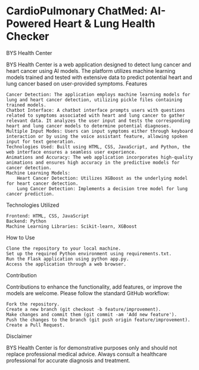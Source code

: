 # CardioPulmonary ChatMed: AI-Powered Heart & Lung Health Checker

BYS Health Center

BYS Health Center is a web application designed to detect lung cancer and heart cancer using AI models. The platform utilizes machine learning models trained and tested with extensive data to predict potential heart and lung cancer based on user-provided symptoms.
Features

    Cancer Detection: The application employs machine learning models for lung and heart cancer detection, utilizing pickle files containing trained models.
    Chatbot Interface: A chatbot interface prompts users with questions related to symptoms associated with heart and lung cancer to gather relevant data. It analyzes the user input and tests the corresponding heart and lung cancer models to determine potential diagnoses.
    Multiple Input Modes: Users can input symptoms either through keyboard interaction or by using the voice assistant feature, allowing spoken input for text generation.
    Technologies Used: Built using HTML, CSS, JavaScript, and Python, the web interface ensures a seamless user experience.
    Animations and Accuracy: The web application incorporates high-quality animations and ensures high accuracy in the predictive models for cancer detection.
    Machine Learning Models:
        Heart Cancer Detection: Utilizes XGBoost as the underlying model for heart cancer detection.
        Lung Cancer Detection: Implements a decision tree model for lung cancer prediction.

Technologies Utilized

    Frontend: HTML, CSS, JavaScript
    Backend: Python
    Machine Learning Libraries: Scikit-learn, XGBoost

How to Use

    Clone the repository to your local machine.
    Set up the required Python environment using requirements.txt.
    Run the Flask application using python app.py.
    Access the application through a web browser.

Contribution

Contributions to enhance the functionality, add features, or improve the models are welcome. Please follow the standard GitHub workflow:

    Fork the repository.
    Create a new branch (git checkout -b feature/improvement).
    Make changes and commit them (git commit -am 'Add new feature').
    Push the changes to the branch (git push origin feature/improvement).
    Create a Pull Request.

Disclaimer

BYS Health Center is for demonstrative purposes only and should not replace professional medical advice. Always consult a healthcare professional for accurate diagnosis and treatment.
